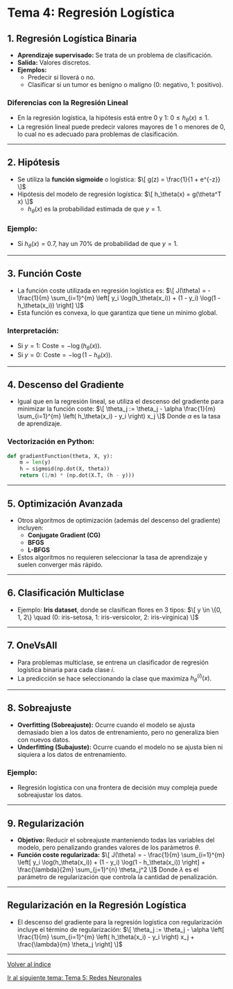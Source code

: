 # Tema 4: Regresión Logística

## 1. Regresión Logística Binaria
- **Aprendizaje supervisado:** Se trata de un problema de clasificación.
- **Salida:** Valores discretos.
- **Ejemplos:**
  - Predecir si lloverá o no.
  - Clasificar si un tumor es benigno o maligno (0: negativo, 1: positivo).

### Diferencias con la Regresión Lineal
- En la regresión logística, la hipótesis está entre 0 y 1: $0 \leq h_\theta(x) \leq 1$.
- La regresión lineal puede predecir valores mayores de 1 o menores de 0, lo cual no es adecuado para problemas de clasificación.

---

## 2. Hipótesis
- Se utiliza la **función sigmoide** o logística:
  $\[
  g(z) = \frac{1}{1 + e^{-z}}
  \]$
- Hipótesis del modelo de regresión logística:
  $\[
  h_\theta(x) = g(\theta^T x)
  \]$
  - $h_\theta(x)$ es la probabilidad estimada de que $y = 1$.
  
### Ejemplo:
- Si $h_\theta(x) = 0.7$, hay un 70% de probabilidad de que $y = 1$.

---

## 3. Función Coste
- La función coste utilizada en regresión logística es:
  $\[
  J(\theta) = - \frac{1}{m} \sum_{i=1}^{m} \left[ y_i \log(h_\theta(x_i)) + (1 - y_i) \log(1 - h_\theta(x_i)) \right]
  \]$
- Esta función es convexa, lo que garantiza que tiene un mínimo global.

### Interpretación:
- Si $y = 1$: $\text{Coste} = - \log(h_\theta(x))$.
- Si $y = 0$: $\text{Coste} = - \log(1 - h_\theta(x))$.

---

## 4. Descenso del Gradiente
- Igual que en la regresión lineal, se utiliza el descenso del gradiente para minimizar la función coste:
  $\[
  \theta_j := \theta_j - \alpha \frac{1}{m} \sum_{i=1}^{m} \left( h_\theta(x_i) - y_i \right) x_j
  \]$
  Donde $\alpha$ es la tasa de aprendizaje.
  
### Vectorización en Python:
```python
def gradientFunction(theta, X, y):
    m = len(y)
    h = sigmoid(np.dot(X, theta))
    return (1/m) * (np.dot(X.T, (h - y)))
```
---

## 5. Optimización Avanzada
- Otros algoritmos de optimización (además del descenso del gradiente) incluyen:
  - **Conjugate Gradient (CG)**
  - **BFGS**
  - **L-BFGS**
- Estos algoritmos no requieren seleccionar la tasa de aprendizaje y suelen converger más rápido.

---

## 6. Clasificación Multiclase
- Ejemplo: **Iris dataset**, donde se clasifican flores en 3 tipos:
  $\[
  y \in \{0, 1, 2\} \quad (0: iris-setosa, 1: iris-versicolor, 2: iris-virginica)
  \]$

---

## 7. OneVsAll
- Para problemas multiclase, se entrena un clasificador de regresión logística binaria para cada clase $i$.
- La predicción se hace seleccionando la clase que maximiza $h_\theta^{(i)}(x)$.

---

## 8. Sobreajuste
- **Overfitting (Sobreajuste):** Ocurre cuando el modelo se ajusta demasiado bien a los datos de entrenamiento, pero no generaliza bien con nuevos datos.
- **Underfitting (Subajuste):** Ocurre cuando el modelo no se ajusta bien ni siquiera a los datos de entrenamiento.

### Ejemplo:
- Regresión logística con una frontera de decisión muy compleja puede sobreajustar los datos.

---

## 9. Regularización
- **Objetivo:** Reducir el sobreajuste manteniendo todas las variables del modelo, pero penalizando grandes valores de los parámetros $\theta$.
- **Función coste regularizada:**
  $\[
  J(\theta) = - \frac{1}{m} \sum_{i=1}^{m} \left[ y_i \log(h_\theta(x_i)) + (1 - y_i) \log(1 - h_\theta(x_i)) \right] + \frac{\lambda}{2m} \sum_{j=1}^{n} \theta_j^2
  \]$
  Donde $\lambda$ es el parámetro de regularización que controla la cantidad de penalización.

---

## Regularización en la Regresión Logística
- El descenso del gradiente para la regresión logística con regularización incluye el término de regularización:
  $\[
  \theta_j := \theta_j - \alpha \left[ \frac{1}{m} \sum_{i=1}^{m} \left( h_\theta(x_i) - y_i \right) x_j + \frac{\lambda}{m} \theta_j \right]
  \]$

---

[Volver al índice](../README.md)

[Ir al siguiente tema: Tema 5: Redes Neuronales](Tema5.md)